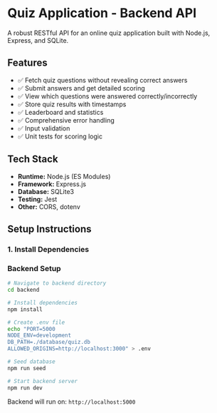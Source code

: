 # Quiz Application - Backend API

A robust RESTful API for an online quiz application built with Node.js, Express, and SQLite.

## Features

- ✅ Fetch quiz questions without revealing correct answers
- ✅ Submit answers and get detailed scoring
- ✅ View which questions were answered correctly/incorrectly
- ✅ Store quiz results with timestamps
- ✅ Leaderboard and statistics
- ✅ Comprehensive error handling
- ✅ Input validation
- ✅ Unit tests for scoring logic

## Tech Stack

- **Runtime:** Node.js (ES Modules)
- **Framework:** Express.js
- **Database:** SQLite3
- **Testing:** Jest
- **Other:** CORS, dotenv

## Setup Instructions

### 1. Install Dependencies



### **Backend Setup** 

```bash
# Navigate to backend directory
cd backend

# Install dependencies
npm install

# Create .env file
echo "PORT=5000
NODE_ENV=development
DB_PATH=./database/quiz.db
ALLOWED_ORIGINS=http://localhost:3000" > .env

# Seed database
npm run seed

# Start backend server
npm run dev
```

Backend will run on: `http://localhost:5000`


